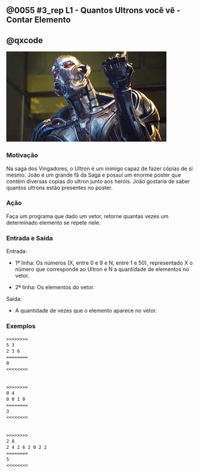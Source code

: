 ## @0055 #3_rep L1 - Quantos Ultrons você vê - Contar Elemento
## @qxcode

![](capa.jpeg)

### Motivação

Na saga dos Vingadores, o Ultron é um inimigo capaz de fazer cópias de sí mesmo. João é um grande fã da Saga e possui um enorme poster que contém diversas copias do ultron junto aos heróis. João gostaria de saber quantos ultrons estão presentes no poster.


### Ação

Faça um programa que dado um vetor, retorne quantas vezes um determinado elemento se repete nele.


### Entrada e Saída

Entrada:

* 1ª linha: Os números (X, entre 0 e 9 e N, entre 1 e 50), representado X o número que corresponde ao Ultron e N a quantidade de elementos no vetor.
 
* 2ª linha: Os elementos do vetor.
 

Saída:

* A quantidade de vezes que o elemento aparece no vetor.
 
 

### Exemplos

```
>>>>>>>>
5 3
2 3 6
========
0
<<<<<<<<


>>>>>>>>
0 4
0 0 1 0
========
3
<<<<<<<<


>>>>>>>>
2 8
2 4 2 6 2 0 2 2
========
5
<<<<<<<<
```

<!--- Todos os testes estavam duplicados --->